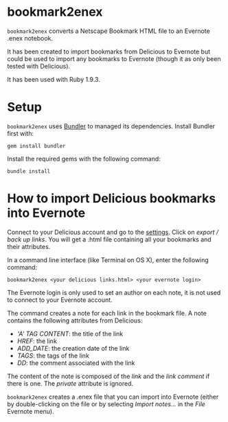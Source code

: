 # bookmark2enex
`bookmark2enex` converts a Netscape Bookmark HTML file to an Evernote .enex notebook.

It has been created to import bookmarks from Delicious to Evernote but could be used to import any bookmarks to Evernote (though it as only been tested with Delicious).

It has been used with Ruby 1.9.3.

# Setup
`bookmark2enex` uses [Bundler](http://gembundler.com/) to managed its dependencies. Install Bundler first with:

    gem install bundler

Install the required gems with the following command:

    bundle install

# How to import Delicious bookmarks into Evernote
Connect to your Delicious account and go to the [settings](https://delicious.com/settings). Click on _export / back up links_. You will get a .html file containing all your bookmarks and their attributes.

In a command line interface (like Terminal on OS X), enter the following command:

    bookmark2enex <your delicious links.html> <your evernote login>

The Evernote login is only used to set an author on each note, it is not used to connect to your Evernote account.

The command creates a note for each link in the bookmark file. A note contains the following attributes from Delicious:

* _'A' TAG CONTENT_: the title of the link
* _HREF_: the link
* _ADD\_DATE_: the creation date of the link
* _TAGS_: the tags of the link
* _DD_: the comment associated with the link

The content of the note is composed of the _link_ and the _link comment_ if there is one.
The _private_ attribute is ignored.

`bookmark2enex` creates a .enex file that you can import into Evernote (either by double-clicking on the file or by selecting _Import notes..._ in the _File_ Evernote menu).
